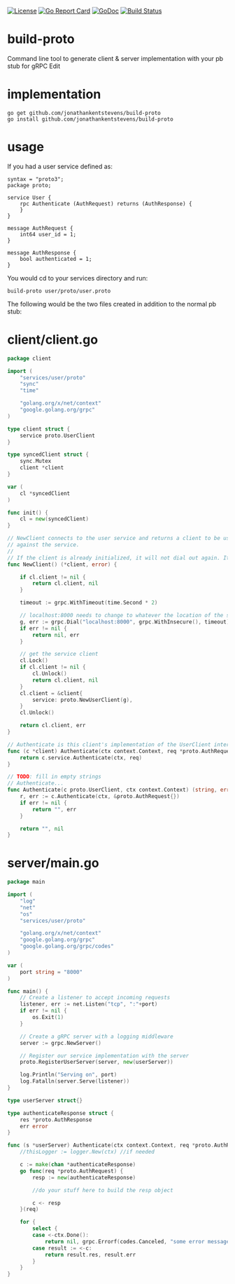 [![License](http://img.shields.io/:license-gpl3-blue.svg)](http://www.gnu.org/licenses/gpl-3.0.html)
[![Go Report Card](https://goreportcard.com/badge/github.com/jonathankentstevens/build-proto)](https://goreportcard.com/report/github.com/jonathankentstevens/build-proto)
[![GoDoc](https://godoc.org/github.com/jonathankentstevens/build-proto?status.svg)](https://godoc.org/github.com/jonathankentstevens/build-proto)
[![Build Status](https://travis-ci.org/jonathankentstevens/build-proto.svg?branch=master)](https://travis-ci.org/jonathankentstevens/build-proto)

# build-proto

Command line tool to generate client & server implementation with your pb stub for gRPC Edit

# implementation
    go get github.com/jonathankentstevens/build-proto
	go install github.com/jonathankentstevens/build-proto
	
# usage

If you had a user service defined as:
```
syntax = "proto3";
package proto;

service User {
    rpc Authenticate (AuthRequest) returns (AuthResponse) {
    }
}

message AuthRequest {
    int64 user_id = 1;
}

message AuthResponse {
    bool authenticated = 1;
}
```

You would cd to your services directory and run:
```
build-proto user/proto/user.proto
```

The following would be the two files created in addition to the normal pb stub:

# client/client.go

```go
package client

import (
	"services/user/proto"
	"sync"
	"time"

	"golang.org/x/net/context"
	"google.golang.org/grpc"
)

type client struct {
	service proto.UserClient
}

type syncedClient struct {
	sync.Mutex
	client *client
}

var (
	cl *syncedClient
)

func init() {
	cl = new(syncedClient)
}

// NewClient connects to the user service and returns a client to be used for calling methods
// against the service.
//
// If the client is already initialized, it will not dial out again. It will just return the client.
func NewClient() (*client, error) {

	if cl.client != nil {
		return cl.client, nil
	}

	timeout := grpc.WithTimeout(time.Second * 2)

	// localhost:8000 needs to change to whatever the location of the service will be
	g, err := grpc.Dial("localhost:8000", grpc.WithInsecure(), timeout)
	if err != nil {
		return nil, err
	}

	// get the service client
	cl.Lock()
	if cl.client != nil {
		cl.Unlock()
		return cl.client, nil
	}
	cl.client = &client{
		service: proto.NewUserClient(g),
	}
	cl.Unlock()

	return cl.client, err
}

// Authenticate is this client's implementation of the UserClient interface
func (c *client) Authenticate(ctx context.Context, req *proto.AuthRequest, opts ...grpc.CallOption) (*proto.AuthResponse, error) {
	return c.service.Authenticate(ctx, req)
}

// TODO: fill in empty strings
// Authenticate...
func Authenticate(c proto.UserClient, ctx context.Context) (string, error) {
	r, err := c.Authenticate(ctx, &proto.AuthRequest{})
	if err != nil {
		return "", err
	}

	return "", nil
}
```

# server/main.go

```go
package main

import (
	"log"
	"net"
	"os"
	"services/user/proto"

	"golang.org/x/net/context"
	"google.golang.org/grpc"
	"google.golang.org/grpc/codes"
)

var (
	port string = "8000"
)

func main() {
	// Create a listener to accept incoming requests
	listener, err := net.Listen("tcp", ":"+port)
	if err != nil {
		os.Exit(1)
	}

	// Create a gRPC server with a logging middleware
	server := grpc.NewServer()

	// Register our service implementation with the server
	proto.RegisterUserServer(server, new(userServer))

	log.Println("Serving on", port)
	log.Fatalln(server.Serve(listener))
}

type userServer struct{}

type authenticateResponse struct {
	res *proto.AuthResponse
	err error
}

func (s *userServer) Authenticate(ctx context.Context, req *proto.AuthRequest) (*proto.AuthResponse, error) {
	//thisLogger := logger.New(ctx) //if needed

	c := make(chan *authenticateResponse)
	go func(req *proto.AuthRequest) {
		resp := new(authenticateResponse)

		//do your stuff here to build the resp object

		c <- resp
	}(req)

	for {
		select {
		case <-ctx.Done():
			return nil, grpc.Errorf(codes.Canceled, "some error message")
		case result := <-c:
			return result.res, result.err
		}
	}
}

```
